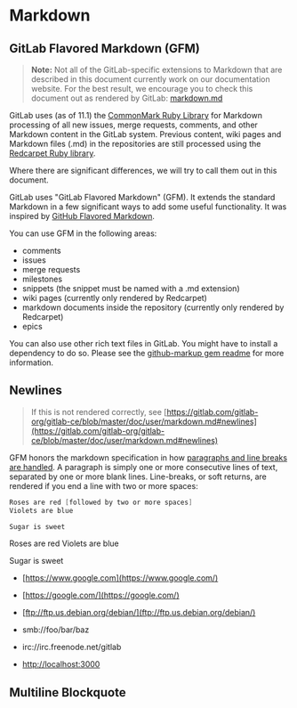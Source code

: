 # Markdown
## GitLab Flavored Markdown (GFM)
>**Note:** Not all of the GitLab-specific extensions to Markdown that are described in this document currently work on our documentation website.
>For the best result, we encourage you to check this document out as rendered by GitLab: [markdown.md](https://gitlab.com/gitlab-org/gitlab-ce/blob/master/doc/user/markdown.md)

GitLab uses (as of 11.1) the [CommonMark Ruby Library](https://github.com/gjtorikian/commonmarker) for Markdown processing of all new issues, merge requests, comments, and other Markdown content in the GitLab system. Previous content, wiki pages and Markdown files (.md) in the repositories are still processed using the [Redcarpet Ruby library](https://github.com/vmg/redcarpet).

Where there are significant differences, we will try to call them out in this document.

GitLab uses "GitLab Flavored Markdown" (GFM). It extends the standard Markdown in a few significant ways to add some useful functionality. It was inspired by [GitHub Flavored Markdown](https://help.github.com/articles/basic-writing-and-formatting-syntax/).

You can use GFM in the following areas:
* comments
* issues
* merge requests
* milestones
* snippets (the snippet must be named with a .md extension)
* wiki pages (currently only rendered by Redcarpet)
* markdown documents inside the repository (currently only rendered by Redcarpet)
* epics

You can also use other rich text files in GitLab. You might have to install a dependency to do so. Please see the [github-markup gem readme](https://github.com/gitlabhq/markup#markups) for more information.

## Newlines
>If this is not rendered correctly, see [https://gitlab.com/gitlab-org/gitlab-ce/blob/master/doc/user/markdown.md#newlines](https://gitlab.com/gitlab-org/gitlab-ce/blob/master/doc/user/markdown.md#newlines)

GFM honors the markdown specification in how [paragraphs and line breaks are handled](https://daringfireball.net/projects/markdown/syntax#p).
A paragraph is simply one or more consecutive lines of text, separated by one or more blank lines. Line-breaks, or soft returns, are rendered if you end a line with two or more spaces:
```Java
Roses are red [followed by two or more spaces]  
Violets are blue

Sugar is sweet
```
Roses are red
Violets are blue

Sugar is sweet








* [https://www.google.com](https://www.google.com/)

* [https://google.com/](https://google.com/)

* [ftp://ftp.us.debian.org/debian/](ftp://ftp.us.debian.org/debian/)

* smb://foo/bar/baz

* irc://irc.freenode.net/gitlab

* [http://localhost:3000](http://localhost:3000/)

## Multiline Blockquote 
